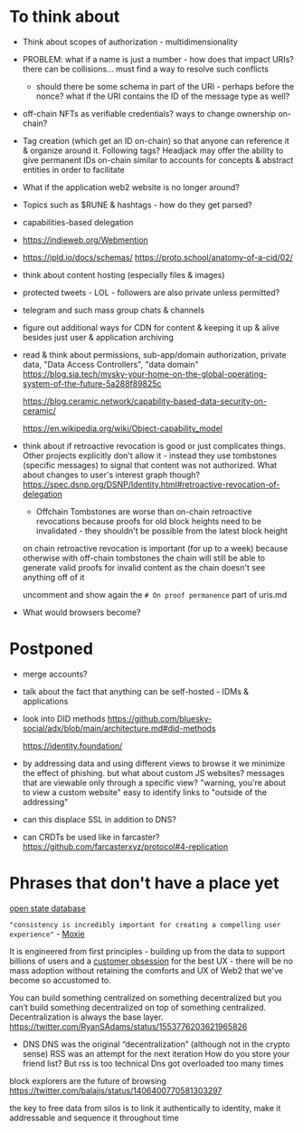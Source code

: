 # To think about

- Think about scopes of authorization - multidimensionality

- PROBLEM: what if a name is just a number - how does that impact URIs? there can be collisions... must find a way to resolve such conflicts
    - should there be some schema in part of the URI - perhaps before the nonce? what if the URI contains the ID of the message type as well?

- off-chain NFTs as verifiable credentials? ways to change ownership on-chain?

- Tag creation (which get an ID on-chain) so that anyone can reference it & organize around it. Following tags?
    Headjack may offer the ability to give permanent IDs on-chain similar to accounts for concepts & abstract entities in order to facilitate 

- What if the application web2 website is no longer around?

- Topics such as $RUNE & hashtags - how do they get parsed?

- capabilities-based delegation

- https://indieweb.org/Webmention

- https://ipld.io/docs/schemas/
    https://proto.school/anatomy-of-a-cid/02/

- think about content hosting (especially files & images)

- protected tweets - LOL - followers are also private unless permitted?

- telegram and such mass group chats & channels

- figure out additional ways for CDN for content & keeping it up & alive besides just user & application archiving

- read & think about permissions, sub-app/domain authorization, private data, "Data Access Controllers", "data domain"
    https://blog.sia.tech/mysky-your-home-on-the-global-operating-system-of-the-future-5a288f89825c

    https://blog.ceramic.network/capability-based-data-security-on-ceramic/

    https://en.wikipedia.org/wiki/Object-capability_model

- think about if retroactive revocation is good or just complicates things. Other projects explicitly don't allow it - instead they use tombstones (specific messages) to signal that content was not authorized. What about changes to user's interest graph though?
https://spec.dsnp.org/DSNP/Identity.html#retroactive-revocation-of-delegation
    - Offchain Tombstones are worse than on-chain retroactive revocations because proofs for old block heights need to be invalidated - they shouldn't be possible from the latest block height

    on chain retroactive revocation is important (for up to a week) because otherwise with off-chain tombstones the chain will still be able to generate valid proofs for invalid content as the chain doesn't see anything off of it

    uncomment and show again the `# On proof permanence` part of uris.md

- What would browsers become?

# Postponed

- merge accounts?

- talk about the fact that anything can be self-hosted - IDMs & applications

- look into DID methods
    https://github.com/bluesky-social/adx/blob/main/architecture.md#did-methods

    https://identity.foundation/

- by addressing data and using different views to browse it we minimize the effect of phishing. but what about custom JS websites?
    messages that are viewable only through a specific view?
        "warning, you're about to view a custom website"
    easy to identify links to "outside of the addressing"

- can this displace SSL in addition to DNS?

- can CRDTs be used like in farcaster?
    https://github.com/farcasterxyz/protocol#4-replication



# Phrases that don't have a place yet

[open state database](https://twitter.com/balajis/status/1123092897664880640)

`"consistency is incredibly important for creating a compelling user experience"` - [Moxie](https://signal.org/blog/the-ecosystem-is-moving/)


It is engineered from first principles - building up from the data to support billions of users and a [customer obsession](https://twitter.com/arvanaghi/status/1537519858233008128) for the best UX - there will be no mass adoption without retaining the comforts and UX of Web2 that we've become so accustomed to.

You can build something centralized on something decentralized but you can’t build something decentralized on top of something centralized.
Decentralization is always the base layer.
https://twitter.com/RyanSAdams/status/1553776203621965826




- DNS
    DNS was the original “decentralization” (although not in the crypto sense)
    RSS was an attempt for the next iteration
    How do you store your friend list?
    But rss is too technical
    Dns got overloaded too many times


block explorers are the future of browsing
https://twitter.com/balajis/status/1406400770581303297

the key to free data from silos is to link it authentically to identity, make it addressable and sequence it throughout time


